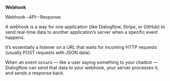 **Webhook**

Webhook--API--Response


A webhook is a way for one application (like Dialogflow, Stripe, or GitHub) 
to send real-time data to another application’s server when a specific event happens.

It’s essentially a listener on a URL that waits for incoming HTTP requests (usually POST requests with JSON data).

When an event occurs — like a user saying something to your chatbot — Dialogflow can send that data to your webhook, your server processes it, and sends a response back.
